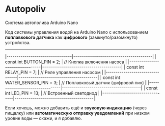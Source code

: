 # Autopoliv
 Система автополива Arduino Nano

Код системы управления водой на Arduino Nano с использованием **поплавкового датчика** как **цифрового** (замкнуто/разомкнуто) устройства. 

---
|---------------------------------|----------------------------------------|
| const int BUTTON_PIN = 2;       |  // Кнопка включения насоса            |
|---------------------------------|----------------------------------------|
| const int RELAY_PIN = 7;        |  // Реле управления насосом            |
|---------------------------------|----------------------------------------|
| const int WATER_SENSOR_PIN = 3; |  // Поплавковый датчик (цифровой пин)  |
|---------------------------------|----------------------------------------|
| const int LED_PIN = 13;         |  // Встроенный светодиод               |
|---------------------------------|----------------------------------------|

Если хочешь, можно добавить ещё и **звуковую индикацию** (через пищалку) или **автоматическую отправку уведомлений** при низком уровне воды — скажи, и я добавлю.

